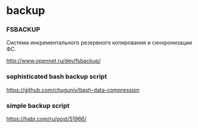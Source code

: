 backup
======

### FSBACKUP
Cистема инкрементального резервного копирования и синхронизации ФС.

<http://www.opennet.ru/dev/fsbackup/>


### sophisticated bash backup script
https://github.com/chuguniy/bash-data-compression

### simple backup script
https://habr.com/ru/post/51966/